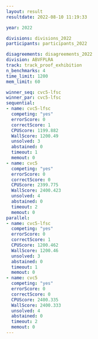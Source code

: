 ```yaml
---
layout: result
resultdate: 2022-08-10 11:19:33

year: 2022

divisions: divisions_2022
participants: participants_2022

disagreements: disagreements_2022
division: ABVFPLRA
track: track_proof_exhibition
n_benchmarks: 4
time_limit: 1200
mem_limit: 60

winner_seq: cvc5-lfsc
winner_par: cvc5-lfsc
sequential:
- name: cvc5-lfsc
  competing: "yes"
  errorScore: 0
  correctScore: 1
  CPUScore: 1199.882
  WallScore: 1200.49
  unsolved: 3
  abstained: 0
  timeout: 1
  memout: 0
- name: cvc5
  competing: "yes"
  errorScore: 0
  correctScore: 0
  CPUScore: 2399.775
  WallScore: 2400.423
  unsolved: 4
  abstained: 0
  timeout: 2
  memout: 0
parallel:
- name: cvc5-lfsc
  competing: "yes"
  errorScore: 0
  correctScore: 1
  CPUScore: 1200.462
  WallScore: 1200.46
  unsolved: 3
  abstained: 0
  timeout: 1
  memout: 0
- name: cvc5
  competing: "yes"
  errorScore: 0
  correctScore: 0
  CPUScore: 2400.335
  WallScore: 2400.333
  unsolved: 4
  abstained: 0
  timeout: 2
  memout: 0
---
```

